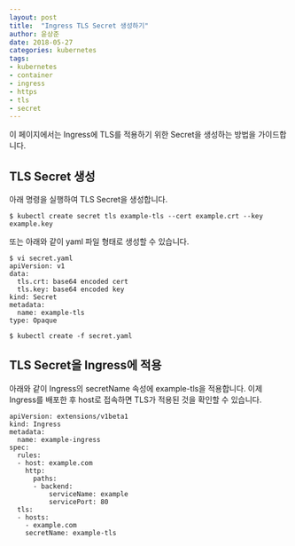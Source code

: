 ```yaml
---
layout: post
title:  "Ingress TLS Secret 생성하기"
author: 윤상준
date: 2018-05-27
categories: kubernetes
tags:
- kubernetes
- container
- ingress
- https
- tls
- secret
---
```


이 페이지에서는 Ingress에 TLS를 적용하기 위한 Secret을 생성하는 방법을 가이드합니다.

## TLS Secret 생성

아래 명령을 실행하여 TLS Secret을 생성합니다.

```
$ kubectl create secret tls example-tls --cert example.crt --key example.key
```

또는 아래와 같이 yaml 파일 형태로 생성할 수 있습니다.

```
$ vi secret.yaml
apiVersion: v1
data:
  tls.crt: base64 encoded cert
  tls.key: base64 encoded key
kind: Secret
metadata:
  name: example-tls
type: Opaque

$ kubectl create -f secret.yaml
```

## TLS Secret을 Ingress에 적용

아래와 같이 Ingress의 secretName 속성에 example-tls을 적용합니다.
이제 Ingress를 배포한 후 host로 접속하면 TLS가 적용된 것을 확인할 수 있습니다.

```
apiVersion: extensions/v1beta1
kind: Ingress
metadata:
  name: example-ingress
spec:
  rules:
  - host: example.com
    http:
      paths:
      - backend:
          serviceName: example
          servicePort: 80
  tls:
  - hosts:
    - example.com
    secretName: example-tls
```
